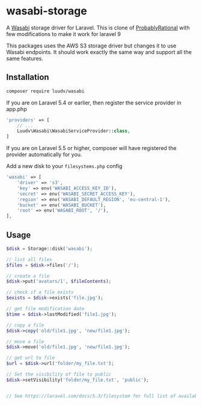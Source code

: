 # wasabi-storage

A [Wasabi](https://wasabi.com/) storage driver for Laravel. This is clone of [ProbablyRational](https://github.com/ProbablyRational/wasabi-storage) with few modifications to make it work for laravel 9

This packages uses the AWS S3 storage driver but changes it to use Wasabi endpoints. It should work exactly the same way and support all the same features.

## Installation

```bash
composer require luudv/wasabi
```

If you are on Laravel 5.4 or earlier, then register the service provider in app.php
```php
'providers' => [
    // ...
    Luudv\Wasabi\WasabiServiceProvider::class,
]
```
If you are on Laravel 5.5 or higher, composer will have registered the provider automatically for you.

Add a new disk to your `filesystems.php` config

```php
'wasabi' => [
    'driver' => 's3',
    'key' => env('WASABI_ACCESS_KEY_ID'),
    'secret' => env('WASABI_SECRET_ACCESS_KEY'),
    'region' => env('WASABI_DEFAULT_REGION', 'eu-central-1'),
    'bucket' => env('WASABI_BUCKET'),
    'root' => env('WASABI_ROOT', '/'),
],
```

## Usage

```php
$disk = Storage::disk('wasabi');

// list all files
$files = $disk->files('/');

// create a file
$disk->put('avatars/1', $fileContents);

// check if a file exists
$exists = $disk->exists('file.jpg');

// get file modification date
$time = $disk->lastModified('file1.jpg');

// copy a file
$disk->copy('old/file1.jpg', 'new/file1.jpg');

// move a file
$disk->move('old/file1.jpg', 'new/file1.jpg');

// get url to file
$url = $disk->url('folder/my_file.txt');

// Set the visibility of file to public
$disk->setVisibility('folder/my_file.txt', 'public');


// See https://laravel.com/docs/5.3/filesystem for full list of available functionality
```
